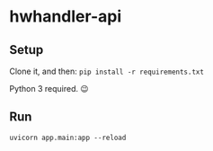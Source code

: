 # hwhandler-api

## Setup 

Clone it, and then: 
`pip install -r requirements.txt`

Python 3 required. :wink:

## Run

`uvicorn app.main:app --reload`